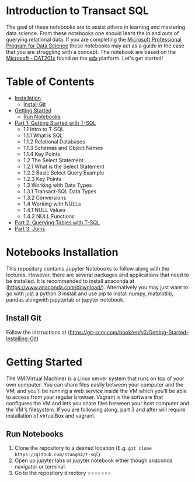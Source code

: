 # Introduction to Transact SQL
The goal of these notebooks are to assist others in learning and mastering data science. From these notebooks one should learn the in and outs of querying relational data. If you are completing the [Microsoft Professional Program for Data Science](https://academy.microsoft.com/en-us/professional-program/tracks/data-science/) these notebooks may act as a guide in the case that you are struggling with a concept. The notebook are based on the 
[Microsoft - DAT201x](https://www.edx.org/course/querying-data-with-transact-sql-2) found on the [edx](https://www.edx.org/) platform. Let's get started!
 
Table of Contents
=================

  * [Installation](#notebooks-installation)
    * [Install Git](#install-git)
  * [Getting Started](#getting-started)
    * [Run Notebooks](#run-notebooks)
  * [Part 1: Getting Started with T-SQL](Getting-Started-with-T-SQL.ipynb)
    * 1.1 Intro to T-SQL
     * 1.1.1 What is SQL
     * 1.1.2 Relational Databases
     * 1.1.3 Schemas and Object Names
     * 1.1.4 Key Points
    * 1.2 The Select Statement 
     * 1.2.1 What is the Select Statement
     * 1.2.2 Basic Select Query Example
     * 1.2.3 Key Points
    * 1.3 Working with Data Types
     * 1.3.1 Transact-SQL Data Types
     * 1.3.2 Conversions
    * 1.4 Working with NULLs
     * 1.4.1 NULL Values
     * 1.4.2 NULL Functions
   * [Part 2: Querying Tables with T-SQL](Querying-Tables-with-T-SQL.ipynb)
   * [Part 3: Joins](Querying-Tables-with-T-SQL.ipynb)

# Notebooks Installation
This repository contains Jupyter Notebooks to follow along with the lectures. However, there are several packages and applications that need to be installed. It is recommended to install anaconda at (https://www.anaconda.com/download/). Alternatively you may just want to go with just a python 3 install and use pip to install numpy, matplotlib, pandas alongwith jupyterlab or jupyter notebook.

## Install Git
Follow the instructions at (https://git-scm.com/book/en/v2/Getting-Started-Installing-Git)

# Getting Started
The VM(Virtual Machine) is a Linux server system that runs on top of your own computer. You can share files easily between your computer and the VM; and you'll be running a web service inside the VM which you'll be able to access from your regular browser. Vagrant is the software that configures the VM and lets you share files between your host computer and the VM's filesystem. If you are following along, part 3 and after will require installation of virtualBox and vagrant. 

## Run Notebooks
1. Clone the repository to a desired location (E.g. `git clone https://github.com/stang84/t-sql`)
2. Open up jupyter labs or jupyter notebook either though anaconda navigator or terminal. 
3. Go to the repository directory
=======

